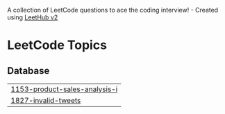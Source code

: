 A collection of LeetCode questions to ace the coding interview! - Created using [LeetHub v2](https://github.com/arunbhardwaj/LeetHub-2.0)
<!---LeetCode Topics Start-->
# LeetCode Topics
## Database
|  |
| ------- |
| [1153-product-sales-analysis-i](https://github.com/kuliashvili/Leetcode/tree/master/1153-product-sales-analysis-i) |
| [1827-invalid-tweets](https://github.com/kuliashvili/Leetcode/tree/master/1827-invalid-tweets) |
<!---LeetCode Topics End-->